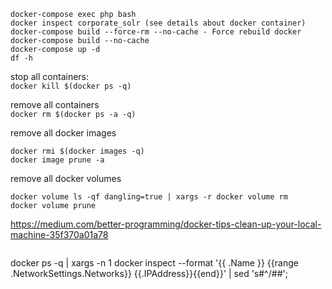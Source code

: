 ```
docker-compose exec php bash
docker inspect corporate_solr (see details about docker container)
docker-compose build --force-rm --no-cache - Force rebuild docker
docker-compose build --no-cache
docker-compose up -d
df -h
```

stop all containers:  
```docker kill $(docker ps -q)```

remove all containers  
```docker rm $(docker ps -a -q)```

remove all docker images  
```
docker rmi $(docker images -q)
docker image prune -a
```

remove all docker volumes  
```
docker volume ls -qf dangling=true | xargs -r docker volume rm
docker volume prune
```
https://medium.com/better-programming/docker-tips-clean-up-your-local-machine-35f370a01a78
```
```
docker ps -q | xargs -n 1 docker inspect --format '{{ .Name }} {{range .NetworkSettings.Networks}} {{.IPAddress}}{{end}}' | sed 's#^/##';
```
